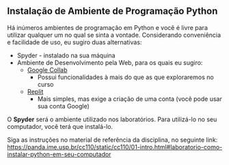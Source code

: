 ## Instalação de Ambiente de Programação Python

Há inúmeros ambientes de programação em Python e você é livre para utilizar qualquer um no qual se sinta a vontade. Considerando conveniência e facilidade de uso, eu sugiro duas alternativas:

* Spyder - instalado na sua máquina
* Ambiente de Desenvolvimento pela Web, para os quais eu sugiro:
  * [Google Collab](https://colab.research.google.com/)
    * Possui funcionalidades à mais do que as que exploraremos no curso 
  * [Replit](https://replit.com/languages/python)
    * Mais simples, mas exige a criação de uma conta (você pode usar sua conta Google)
    
O **Spyder** será o ambiente utilizado nos laboratórios. Para utilizá-lo no seu computador, você terá que instalá-lo. 

Siga as instruções no material de referência da disciplina, no seguinte link: <https://panda.ime.usp.br/cc110/static/cc110/01-intro.html#laboratorio-como-instalar-python-em-seu-computador>
